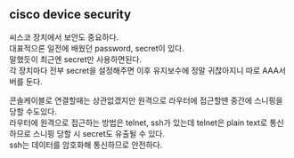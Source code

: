 ## cisco device security
씨스코 장치에서 보안도 중요하다.  
대표적으론 일전에 배웠던 password, secret이 있다.  
말했듯이 최근엔 secret만 사용하면된다.  
각 장치마다 전부 secret을 설정해주면 이후 유지보수에 정말 귀찮아지니 따로 AAA서버를 둔다.  

콘솔케이블로 연결할때는 상관없겠지만 원격으로 라우터에 접근할땐 중간에 스니핑을 당할 수도있다.  
라우터에 원격으로 접근하는 방법은 telnet, ssh가 있는데 telnet은 plain text로 통신하므로 스니핑 당할 시 secret도 유출될 수 있다.  
ssh는 데이터를 암호화해 통신하므로 안전하다.  
